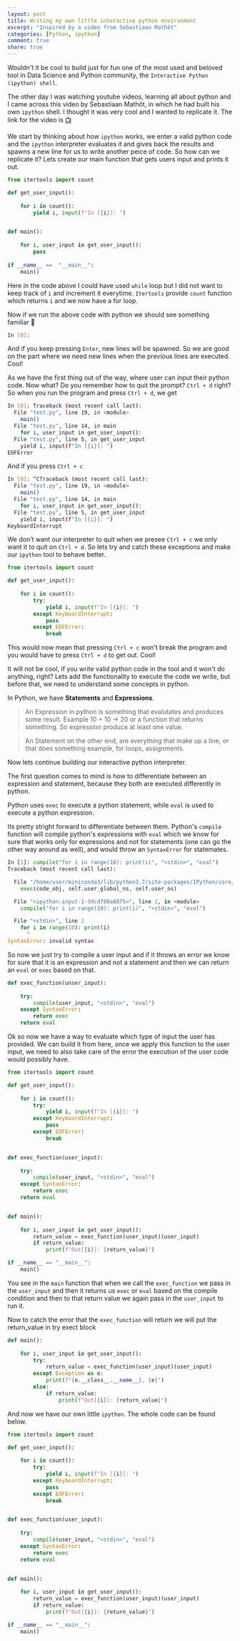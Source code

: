 ```yaml
---
layout: post
title: Writing my own little interactive python environment
excerpt: "Inspired by a video from Sebastiaan Mathôt"
categories: [Python, ipython]
comment: true
share: true
---
```


Wouldn't it be cool to build just for fun one of the most used and beloved tool in Data Science and Python community, the `Interactive Python (ipython) shell`.

The other day I was watching youtube videos, learning all about python and I came across this video by Sebastiaan Mathôt, in which he had built his own `ipython` shell. I thought it was very cool and I wanted to replicate it. The link for the video is [:tv:](https://youtu.be/uSmOry4PY0Q)

We start by thinking about how `ipython` works, we enter a valid python code and the `ipython` interpreter evaluates it and gives back the results and spawns a new line for us to write another peice of code. So how can we replicate it? Lets create our main function that gets users input and prints it out. 

```python
from itertools import count

def get_user_input():
    
    for i in count():
        yield i, input(f"In [{i}]: ")


def main():
    
    for i, user_input in get_user_input():
        pass
    
if __name__ ==  "__main__":
    main()
```

Here in the code above I could have used `while` loop but I did not want to keep track of `i` and increment it everytime. `Itertools` provide `count` function which returns `i` and we now have a for loop. 

Now if we run the above code with python we should see something familiar :tada:

```bash
In [0]: 
```

And if you keep pressing `Enter`, new lines will be spawned. So we are good on the part where we need new lines when the previous lines are executed. Cool!

As we have the first thing out of the way, where user can input their python code. Now what? Do you remember how to quit the prompt? `Ctrl + d` right? So when you run the program and press `Ctrl + d`, we get 

```bash 
In [0]: Traceback (most recent call last):
  File "test.py", line 19, in <module>
    main()
  File "test.py", line 14, in main
    for i, user_input in get_user_input():
  File "test.py", line 5, in get_user_input
    yield i, input(f"In [{i}]: ")
EOFError
```
And if you press `Ctrl + c` 
```bash
In [0]: ^CTraceback (most recent call last):
  File "test.py", line 19, in <module>
    main()
  File "test.py", line 14, in main
    for i, user_input in get_user_input():
  File "test.py", line 5, in get_user_input
    yield i, input(f"In [{i}]: ")
KeyboardInterrupt
```
We don't want our interpreter to quit when we presee `Ctrl + c` we only want it to quit on `Ctrl + d`. So lets try and catch these exceptions and make our `ipython` tool to behave better.

```python
from itertools import count

def get_user_input():
    
    for i in count():
        try:
            yield i, input(f"In [{i}]: ")
        except KeyboardInterrupt:
            pass
        except EOFError:
            break
```

This would now mean that pressing `Ctrl + c` won't break the program and you would have to press `Ctrl + d` to get out. Cool!

It will not be cool, if you write valid python code in the tool and it won't do anything, right? Lets add the functionality to execute the code we write, but before that, we need to understand some concepts in python.

In Python, we have **Statements** and **Expressions**. 

> An Expression in python is something that evalutates and produces some result. Example 10 + 10 -> 20 or a function that returns something. So expression produce at least one value.

> An Statement on the other end, are everything that make up a line, or that does something example, for loops, assignments. 

Now lets continue building our interactive python interpreter. 

The first question comes to mind is how to differentiate between an expression and statement, because they both are executed differently in python. 

Python uses `exec` to execute a python statement, while `eval` is used to execute a python expression. 

Its pretty stright forward to differentiate between them. Python's `compile` function will compile python's expressions with `eval` which we know for sure that works only for expressions and not for statements (one can go the other way around as well), and would throw an `SyntaxError` for statemates. 

```python
In [1]: compile("for i in range(10): print(i)", "<stdin>", "eval")                                           
Traceback (most recent call last):

  File "/home/user/miniconda3/lib/python3.7/site-packages/IPython/core/interactiveshell.py", line 3343, in run_code
    exec(code_obj, self.user_global_ns, self.user_ns)

  File "<ipython-input-1-3dcd780a8875>", line 1, in <module>
    compile("for i in range(10): print(i)", "<stdin>", "eval")

  File "<stdin>", line 1
    for i in range(10): print(i)
      ^
SyntaxError: invalid syntax
```
So now we just try to compile a user input and if it throws an error we know for sure that it is an expression and not a statement and then we can return an `eval` or `exec` based on that. 

```python
def exec_function(unser_input):
    
    try:
        compile(user_input, "<stdin>", "eval")
    except SyntaxError:
        return exec
    return eval
```

Ok so now we have a way to evaluate which type of input the user has provided. We can build it from here, once we apply this function to the user input, we need to also take care of the error the execution of the user code would possibly have. 

```python
from itertools import count

def get_user_input():
    
    for i in count():
        try:
            yield i, input(f"In [{i}]: ")
        except KeyboardInterrupt:
            pass
        except EOFError:
            break


def exec_function(user_input):
    
    try:
        compile(user_input, "<stdin>", "eval")
    except SyntaxError:
        return exec
    return eval


def main():
    
    for i, user_input in get_user_input():
        return_value = exec_function(user_input)(user_input)
        if return_value:
            print(f"Out[{i}]: {return_value}")

if __name__ == "__main__":
    main()
```

You see in the `main` function that when we call the `exec_function` we pass in the `user_input` and then it returns us `exec` or `eval` based on the compile condition and then to that return value we again pass in the `user_input` to run it.

Now to catch the error that the `exec_function` will return we will put the return_value in try exect block
```python
def main():
    
    for i, user_input in get_user_input():
        try:
            return_value = exec_function(user_input)(user_input)
        except Exception as e:
            print(f"{e.__class__.__name__}, {e}")
        else:
            if return_value:
                print(f"Out[{i}]: {return_value}")

```
And now we have our own little `ipython`. The whole code can be found below.

```python
from itertools import count

def get_user_input():
    
    for i in count():
        try:
            yield i, input(f"In [{i}]: ")
        except KeyboardInterrupt:
            pass
        except EOFError:
            break


def exec_function(user_input):
    
    try:
        compile(user_input, "<stdin>", "eval")
    except SyntaxError:
        return exec
    return eval


def main():
    
    for i, user_input in get_user_input():
        return_value = exec_function(user_input)(user_input)
        if return_value:
            print(f"Out[{i}]: {return_value}")

if __name__ == "__main__":
    main()
```
